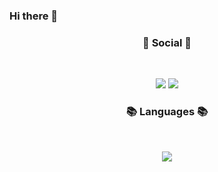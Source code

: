 ### Hi there 👋

<h3 align="center"><b>💌 Social 💌 </b></h3>
</br>
<p align="center"> 
<a href="mailto:dev.choi0409@gmail.com"><img src="https://img.shields.io/badge/Gmail-D14836?style=flat-square&logo=Gmail&logoColor=white"/></a>
<a href="https://www.instagram.com/choi0409__"><img src="https://img.shields.io/badge/Instagram-%23E4405F.svg?style=for-the-badge&logo=Instagram&logoColor=white&link=https://www.instagram.com/choi0409__"/></a>
</p>

<h3 align="center"><b>📚 Languages 📚</b></h3>
</br>
<p align="center">
<img src="https://img.shields.io/badge/java-3670A0?style=for-the-badge&logo=python&logoColor=ffdd54"/>
</p>

